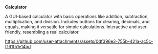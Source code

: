 **Calculator**

A GUI-based calculator with basic operations like addition, subtraction, multiplication, and division. Includes buttons for clearing, decimals, and equals, making it versatile for simple calculations. Interactive and user-friendly, resembling a real calculator.

https://github.com/user-attachments/assets/0df396e3-755b-421a-ac5c-f161f51e14bd
